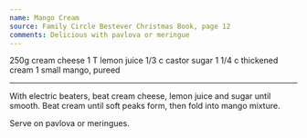 ```yaml
---
name: Mango Cream
source: Family Circle Bestever Christmas Book, page 12
comments: Delicious with pavlova or meringue
---
```


250g cream cheese
1 T lemon juice
1/3 c castor sugar
1 1/4 c thickened cream
1 small mango, pureed

---

With electric beaters, beat cream cheese, lemon juice and sugar until smooth.  Beat cream until soft peaks form, then fold into mango mixture.

Serve on pavlova or meringues.

